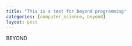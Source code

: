 ```yaml
---
title: "This is a test for beyond programming"
categories: [computer_science, beyond]
layout: post
---
```


BEYOND